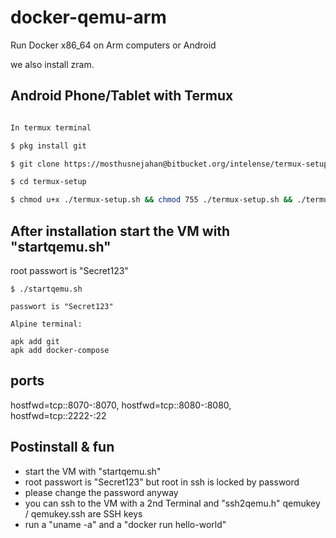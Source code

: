 # docker-qemu-arm

Run Docker x86_64 on Arm computers or Android

we also install zram.


## Android Phone/Tablet with Termux


```bash

In termux terminal

$ pkg install git

$ git clone https://mosthusnejahan@bitbucket.org/intelense/termux-setup.git

$ cd termux-setup

$ chmod u+x ./termux-setup.sh && chmod 755 ./termux-setup.sh && ./termux-setup.sh

```
## After installation start the VM with "startqemu.sh"

root passwort is "Secret123" 

```
$ ./startqemu.sh

passwort is "Secret123"

Alpine terminal:

apk add git
apk add docker-compose

```
## ports

hostfwd=tcp::8070-:8070,
hostfwd=tcp::8080-:8080,
hostfwd=tcp::2222-:22

## Postinstall & fun

- start the VM with "startqemu.sh"
- root passwort is "Secret123" but root in ssh is locked by password
- please change the password anyway
- you can ssh to the VM with a 2nd Terminal and "ssh2qemu.h" qemukey / qemukey.ssh are SSH keys
- run a "uname -a" and a "docker run hello-world"


